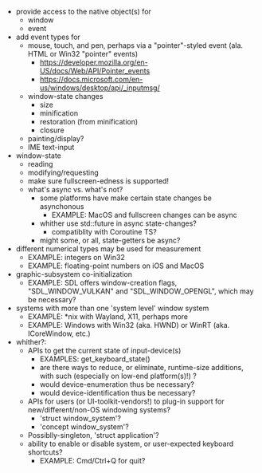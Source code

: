 * provide access to the native object(s) for
  * window
  * event
* add event types for
  * mouse, touch, and pen, perhaps via a "pointer"-styled event (ala. HTML or Win32 "pointer" events)
    * https://developer.mozilla.org/en-US/docs/Web/API/Pointer_events
    * https://docs.microsoft.com/en-us/windows/desktop/api/_inputmsg/
  * window-state changes
    * size
    * minification
    * restoration (from minification)
    * closure
  * painting/display?
  * IME text-input
* window-state
  * reading
  * modifying/requesting
  * make sure fullscreen-edness is supported!
  * what's async vs. what's not?
    * some platforms have make certain state changes be asynchonous
      * EXAMPLE: MacOS and fullscreen changes can be async
    * whither use std::future in async state-changes?
      * compatiblity with Coroutine TS?
    * might some, or all, state-getters be async?
* different numerical types may be used for measurement
  * EXAMPLE: integers on Win32
  * EXAMPLE: floating-point numbers on iOS and MacOS
* graphic-subsystem co-initialization
  * EXAMPLE: SDL offers window-creation flags, "SDL_WINDOW_VULKAN" and "SDL_WINDOW_OPENGL", which may be necessary? 
* systems with more than one 'system level' window system
  * EXAMPLE: *nix with Wayland, X11, perhaps more
  * EXAMPLE: Windows with Win32 (aka. HWND) or WinRT (aka. ICoreWindow, etc.)
* whither?:
  * APIs to get the current state of input-device(s)
    * EXAMPLES: get_keyboard_state()
    * are there ways to reduce, or eliminate, runtime-size additions, with such (especially on low-end platform(s)!) ?
    * would device-enumeration thus be necessary?
    * would device-identification thus be necessary?
  * APIs for users (or UI-toolkit-vendors!) to plug-in support for new/different/non-OS windowing systems?
    * 'struct window_system'?
    * 'concept window_system'?
  * Possiblly-singleton, 'struct application'?
  * ability to enable or disable system, or user-expected keyboard shortcuts?
    * EXAMPLE: Cmd/Ctrl+Q for quit?
